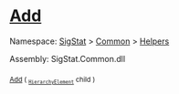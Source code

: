 # [Add](./HierarchyElement-100664010.md)

Namespace: [SigStat]() > [Common](./../../README.md) > [Helpers](./../README.md)

Assembly: SigStat.Common.dll

<sub>[Add](./HierarchyElement-100664010.md) ( <sub>[`HierarchyElement`](./../HierarchyElement.md)</sub> child )</sub>&nbsp; &nbsp; &nbsp; &nbsp; &nbsp; &nbsp; &nbsp; &nbsp; &nbsp;<sub></sub>
